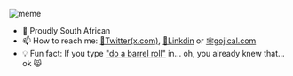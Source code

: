 ![meme](https://bit.ly/funky_sauce)
- 🎉 Proudly South African
- 📫 How to reach me: [🐤Twitter(x.com)](https://twitter.com/builditcal),  [📘Linkdin](https://linkedin.com/in/builditcal) or [🕸gojical.com](https://callum.co.za)
- 💡 Fun fact: If you type ["do a barrel roll"](https://bit.ly/cdf_gh_dabr) in... oh, you already knew that... ok 😸

<!--
**howzitcal/howzitcal** is a ✨ _special_ ✨ repository because its `README.md` (this file) appears on your GitHub profile.

Here are some ideas to get you started:

- 🔭 I’m currently working on ...
- 🌱 I’m currently learning ...
- 👯 I’m looking to collaborate on ...
- 🤔 I’m looking for help with ...
- 💬 Ask me about ...
- 📫 How to reach me: ...
- 😄 Pronouns: ...
- ⚡ Fun fact: ...
-->
